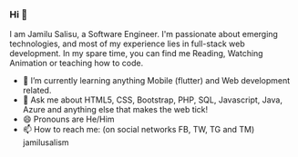 ### Hi 👋
I am Jamilu Salisu, a Software Engineer. I'm passionate about emerging technologies, and most of my experience lies in full-stack web development. 
In my spare time, you can find me Reading, Watching Animation or teaching how to code.

- 🌱 I’m currently learning anything Mobile (flutter) and Web development related.
- 💬 Ask me about HTML5, CSS, Bootstrap, PHP, SQL, Javascript, Java, Azure and anything else that makes the web tick!
- 😄 Pronouns are He/Him
- 📫 How to reach me: (on social networks FB, TW, TG and TM) jamilusalism

<!--
- 🔭 I’m currently working on ...
- 👯 I’m looking to collaborate on ...
- 🤔 I’m looking for help with ...
- ⚡ Fun fact: ...
-->
